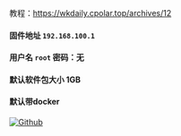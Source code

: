 教程：https://wkdaily.cpolar.top/archives/12 
#### 固件地址 `192.168.100.1`
#### 用户名 `root` 密码：无
#### 默认软件包大小 1GB 
#### 默认带docker
[![Github](https://img.shields.io/badge/Release文件可在国内加速站下载-FC7C0D?logo=github&logoColor=fff&labelColor=000&style=for-the-badge)](https://wkdaily.cpolar.top/archives/1)
